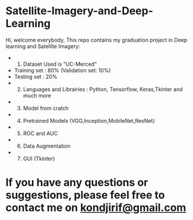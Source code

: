 # Satellite-Imagery-and-Deep-Learning

Hi, welcome everybody,
This repo contains my graduation project in Deep learning and Satellite Imagery:
- 1. Dataset Used is “UC-Merced”
- Training set : 80% (Validation set: 10%)
- Testing set : 20%
- 2. Languages and Librairies : Python, Tensorflow, Keras,Tkinter and much more
- 3. Model from cratch
- 4. Pretrained Models (VGG,Inception,MobileNet,ResNet)
- 5. ROC and AUC
- 6. Data Augmentation 
- 7. GUI (Tkinter)


# If you have any questions or suggestions, please feel free to contact me on kondjirif@gmail.com
